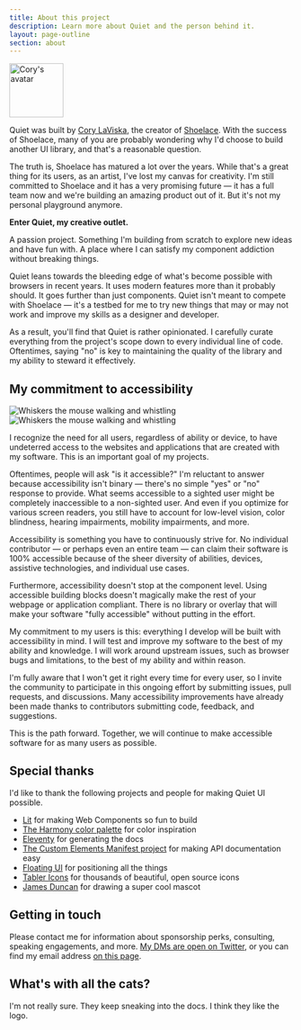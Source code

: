 ```yaml
---
title: About this project
description: Learn more about Quiet and the person behind it.
layout: page-outline
section: about
---
```


<a href="https://x.com/claviska" data-no-external-icon>
  <img 
    class="avatar"
    src="https://gravatar.com/avatar/bf1b3b95fd5b096a3592247c29667b33?s=400"
    alt="Cory's avatar"
    width="96"
    height="96"
  >
</a>

Quiet was built by [Cory LaViska](https://x.com/claviska), the creator of [Shoelace](https://shoelace.style/). With the success of Shoelace, many of you are probably wondering why I'd choose to build another UI library, and that's a reasonable question.

The truth is, Shoelace has matured a lot over the years. While that's a great thing for its users, as an artist, I've lost my canvas for creativity. I'm still committed to Shoelace and it has a very promising future — it has a full team now and we're building an amazing product out of it. But it's not my personal playground anymore.

**Enter Quiet, my creative outlet.**

A passion project. Something I'm building from scratch to explore new ideas and have fun with. A place where I can satisfy my component addiction without breaking things.

Quiet leans towards the bleeding edge of what's become possible with browsers in recent years. It uses modern features more than it probably should. It goes further than just components. Quiet isn't meant to compete with Shoelace — it's a testbed for me to try new things that may or may not work and improve my skills as a designer and developer.

As a result, you'll find that Quiet is rather opinionated. I carefully curate everything from the project's scope down to every individual line of code. Oftentimes, saying "no" is key to maintaining the quality of the library and my ability to steward it effectively.

## My commitment to accessibility

<img class="whiskers only-light" src="/assets/images/whiskers/whiskers-whistling-light.svg" alt="Whiskers the mouse walking and whistling">
<img class="whiskers only-dark" src="/assets/images/whiskers/whiskers-whistling-dark.svg" alt="Whiskers the mouse walking and whistling">

I recognize the need for all users, regardless of ability or device, to have undeterred access to the websites and applications that are created with my software. This is an important goal of my projects.

Oftentimes, people will ask "is it accessible?" I'm reluctant to answer because accessibility isn't binary — there's no simple "yes" or "no" response to provide. What seems accessible to a sighted user might be completely inaccessible to a non-sighted user. And even if you optimize for various screen readers, you still have to account for low-level vision, color blindness, hearing impairments, mobility impairments, and more.

Accessibility is something you have to continuously strive for. No individual contributor — or perhaps even an entire team — can claim their software is 100% accessible because of the sheer diversity of abilities, devices, assistive technologies, and individual use cases.

Furthermore, accessibility doesn't stop at the component level. Using accessible building blocks doesn't magically make the rest of your webpage or application compliant. There is no library or overlay that will make your software "fully accessible" without putting in the effort.

My commitment to my users is this: everything I develop will be built with accessibility in mind. I will test and improve my software to the best of my ability and knowledge. I will work around upstream issues, such as browser bugs and limitations, to the best of my ability and within reason.

I'm fully aware that I won't get it right every time for every user, so I invite the community to participate in this ongoing effort by submitting issues, pull requests, and discussions. Many accessibility improvements have already been made thanks to contributors submitting code, feedback, and suggestions.

This is the path forward. Together, we will continue to make accessible software for as many users as possible.

## Special thanks

I'd like to thank the following projects and people for making Quiet UI possible.

- [Lit](https://lit.dev/) for making Web Components so fun to build
- [The Harmony color palette](https://evilmartians.com/opensource/harmony) for color inspiration
- [Eleventy](https://www.11ty.dev/) for generating the docs
- [The Custom Elements Manifest project](https://custom-elements-manifest.open-wc.org/) for making API documentation easy
- [Floating UI](https://floating-ui.com/) for positioning all the things
- [Tabler Icons](https://tabler.io/icons) for thousands of beautiful, open source icons
- [James Duncan](https://x.com/JamesDuncanArt) for drawing a super cool mascot

## Getting in touch

Please contact me for information about sponsorship perks, consulting, speaking engagements, and more. [My DMs are open on Twitter](https://x.com/claviska), or you can find my email address [on this page](https://www.abeautifulsite.net/cv#contact).

## What's with all the cats?

I'm not really sure. They keep sneaking into the docs. I think they like the logo. <quiet-icon name="paw" style="rotate: -10deg; translate: 0 2px;"></quiet-icon> <quiet-icon name="paw" style="rotate: 15deg; translate: 0 -4px;"></quiet-icon>
